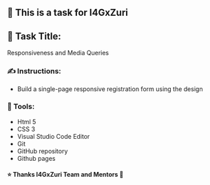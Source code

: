 ## 📝 This is a task for I4GxZuri
## 📜 Task Title: 
Responsiveness and Media Queries
### ✍ Instructions:
- Build a single-page responsive registration form using the design

### 🔧 Tools:
- Html 5
- CSS 3
- Visual Studio Code Editor
- Git
- GitHub repository
- Github pages

#### ⭐ Thanks I4GxZuri Team and Mentors 🏅


